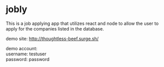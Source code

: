 # jobly

This is a job applying app that utilizes react and node to allow the user to 
apply for the companies listed in the database. 

demo site: http://thoughtless-beef.surge.sh/

demo account:  
username: testuser  
password: password
